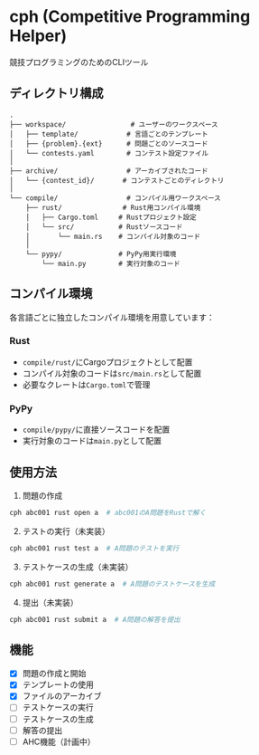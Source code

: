 # cph (Competitive Programming Helper)

競技プログラミングのためのCLIツール

## ディレクトリ構成

```
.
├── workspace/                # ユーザーのワークスペース
│   ├── template/            # 言語ごとのテンプレート
│   ├── {problem}.{ext}      # 問題ごとのソースコード
│   └── contests.yaml        # コンテスト設定ファイル
│
├── archive/                 # アーカイブされたコード
│   └── {contest_id}/       # コンテストごとのディレクトリ
│
└── compile/                 # コンパイル用ワークスペース
    ├── rust/               # Rust用コンパイル環境
    │   ├── Cargo.toml     # Rustプロジェクト設定
    │   └── src/           # Rustソースコード
    │       └── main.rs    # コンパイル対象のコード
    │
    └── pypy/              # PyPy用実行環境
        └── main.py        # 実行対象のコード

```

## コンパイル環境

各言語ごとに独立したコンパイル環境を用意しています：

### Rust
- `compile/rust/`にCargoプロジェクトとして配置
- コンパイル対象のコードは`src/main.rs`として配置
- 必要なクレートは`Cargo.toml`で管理

### PyPy
- `compile/pypy/`に直接ソースコードを配置
- 実行対象のコードは`main.py`として配置

## 使用方法

1. 問題の作成
```bash
cph abc001 rust open a  # abc001のA問題をRustで解く
```

2. テストの実行（未実装）
```bash
cph abc001 rust test a  # A問題のテストを実行
```

3. テストケースの生成（未実装）
```bash
cph abc001 rust generate a  # A問題のテストケースを生成
```

4. 提出（未実装）
```bash
cph abc001 rust submit a  # A問題の解答を提出
```

## 機能

- [x] 問題の作成と開始
- [x] テンプレートの使用
- [x] ファイルのアーカイブ
- [ ] テストケースの実行
- [ ] テストケースの生成
- [ ] 解答の提出
- [ ] AHC機能（計画中） 